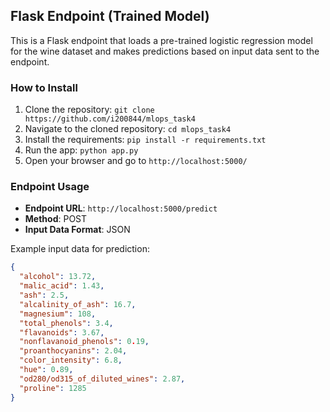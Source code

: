 ## Flask Endpoint (Trained Model)

This is a Flask endpoint that loads a pre-trained logistic regression model for the wine dataset and makes predictions based on input data sent to the endpoint.

### How to Install

1. Clone the repository: `git clone https://github.com/i200844/mlops_task4`
2. Navigate to the cloned repository: `cd mlops_task4`
3. Install the requirements: `pip install -r requirements.txt`
4. Run the app: `python app.py`
5. Open your browser and go to `http://localhost:5000/`

### Endpoint Usage

- **Endpoint URL**: `http://localhost:5000/predict`
- **Method**: POST
- **Input Data Format**: JSON

Example input data for prediction:

```json
{
  "alcohol": 13.72,
  "malic_acid": 1.43,
  "ash": 2.5,
  "alcalinity_of_ash": 16.7,
  "magnesium": 108,
  "total_phenols": 3.4,
  "flavanoids": 3.67,
  "nonflavanoid_phenols": 0.19,
  "proanthocyanins": 2.04,
  "color_intensity": 6.8,
  "hue": 0.89,
  "od280/od315_of_diluted_wines": 2.87,
  "proline": 1285
}
```
